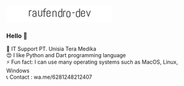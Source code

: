 <img src="https://github.com/raufendro-dev/raufendro-dev/raw/main/raufendro.gif" height="50%"/>

### Hello 👋

💼  IT Support PT. Unisia Tera Medika</br>
😍  I like Python and Dart programming language</br>
⚡   Fun fact: I can use many operating systems such as MacOS, Linux, Windows</br>
📞  Contact : wa.me/6281248212407
